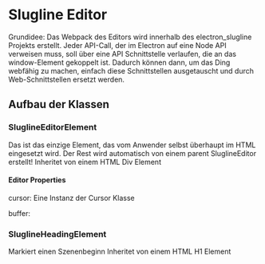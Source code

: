 # Slugline Editor

Grundidee: Das Webpack des Editors wird innerhalb des electron_slugline Projekts erstellt. Jeder API-Call, der im Electron auf eine Node API verweisen muss, soll über eine API Schnittstelle verlaufen, die an das window-Element gekoppelt ist. Dadurch können dann, um das Ding webfähig zu machen, einfach diese Schnittstellen ausgetauscht und durch Web-Schnittstellen ersetzt werden.

## Aufbau der Klassen

### SluglineEditorElement
Das ist das einzige Element, das vom Anwender selbst überhaupt im HTML eingesetzt wird. Der Rest wird automatisch von einem parent SluglineEditor erstellt!
Inheritet von einem HTML Div Element

#### Editor Properties
cursor:
Eine Instanz der Cursor Klasse

buffer:


### SluglineHeadingElement
Markiert einen Szenenbeginn
Inheritet von einem HTML H1 Element
